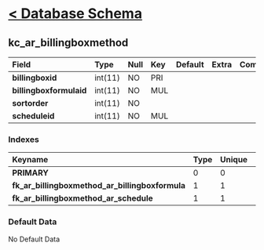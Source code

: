 # [< Database Schema](DatabaseSchema.md) #

## kc\_ar\_billingboxmethod ##
| **Field** | Type | Null | Key | Default | Extra | Comment |
|:----------|:-----|:-----|:----|:--------|:------|:--------|
| **billingboxid** | int(11) | NO | PRI |  |  |  |
| **billingboxformulaid** | int(11) | NO | MUL |  |  |  |
| **sortorder** | int(11) | NO |  |  |  |  |
| **scheduleid** | int(11) | NO | MUL |  |  |  |


### Indexes ###
| **Keyname** | Type | Unique | Packed | Column | Seq | Cardinality | Collation | Null | Comment |
|:------------|:-----|:-------|:-------|:-------|:----|:------------|:----------|:-----|:--------|
| **PRIMARY** | 0 | 0 | 0 | billingboxid | 1 | 0 | A | 0 | 0 |
| **fk\_ar\_billingboxmethod\_ar\_billingboxformula** | 1 | 1 | 1 | billingboxformulaid | 1 |  | A | 1 | 1 |
| **fk\_ar\_billingboxmethod\_ar\_schedule** | 1 | 1 | 1 | scheduleid | 1 |  | A | 1 | 1 |


### Default Data ###
No Default Data